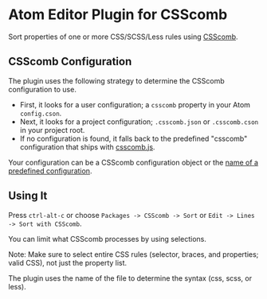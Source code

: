 # Atom Editor Plugin for CSScomb

Sort properties of one or more CSS/SCSS/Less rules using
[CSScomb](http://csscomb.com/).

## CSScomb Configuration

The plugin uses the following strategy to determine the CSScomb configuration to use.

* First, it looks for a user configuration; a `csscomb` property in your Atom
  `config.cson`.
* Next, it looks for a project configuration; `.csscomb.json` or `.csscomb.cson`
  in your project root.
* If no configuration is found, it falls back to the predefined "csscomb"
  configuration that ships with [csscomb.js](https://github.com/csscomb/csscomb.js/blob/master/config/csscomb.json).

Your configuration can be a CSScomb configuration object or the [name of a predefined configuration](https://github.com/csscomb/csscomb.js/tree/master/config).

## Using It

Press `ctrl-alt-c` or choose `Packages -> CSScomb -> Sort` or
`Edit -> Lines -> Sort with CSScomb`.

You can limit what CSScomb processes by using selections.

Note: Make sure to select entire CSS rules (selector, braces, and
properties; valid CSS), not just the property list.

The plugin uses the name of the file to determine the syntax
(css, scss, or less).
